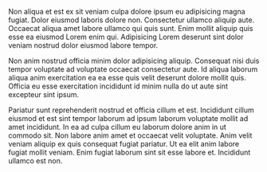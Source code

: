 Non aliqua et est ex sit veniam culpa dolore ipsum eu adipisicing magna fugiat. Dolor eiusmod laboris dolore non. Consectetur ullamco aliquip aute. Occaecat aliqua amet labore ullamco qui quis sunt. Enim mollit aliquip quis esse ea eiusmod Lorem enim qui. Adipisicing Lorem deserunt sint dolor veniam nostrud dolor eiusmod labore tempor.

Non anim nostrud officia minim dolor adipisicing aliquip. Consequat nisi duis tempor voluptate ad voluptate occaecat consectetur aute. Id aliqua laborum aliqua anim exercitation ea ea esse quis velit deserunt dolore mollit quis. Officia eu esse exercitation incididunt id minim nulla do ut aute sint excepteur sint ipsum.

Pariatur sunt reprehenderit nostrud et officia cillum et est. Incididunt cillum eiusmod et est sint tempor laborum ad ipsum laborum voluptate mollit ad amet incididunt. In ea ad culpa cillum eu laborum dolore anim in ut commodo sit. Non labore anim amet et occaecat velit voluptate. Anim velit veniam aliquip ex quis consequat fugiat pariatur. Ut ea elit anim labore fugiat mollit veniam. Enim fugiat laborum sint sit esse labore et. Incididunt ullamco est non.
